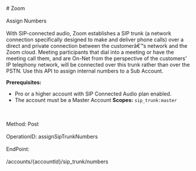 <br>#     Zoom</br>
<br>Assign Numbers</br>
<br>With SIP-connected audio, Zoom establishes a SIP trunk (a network connection specifically designed to make and deliver phone calls) over a direct and private connection between the customerâ€™s network and the Zoom cloud. Meeting participants that dial into a meeting or have the meeting call them, and are On-Net from the perspective of the customers' IP telephony network, will be connected over this trunk rather than over the PSTN. Use this API to assign internal numbers to a Sub Account.

**Prerequisites:**
* Pro or a higher account with SIP Connected Audio plan enabled.
* The account must be a Master Account
**Scopes:** `sip_trunk:master` 

</br>
<br>Method: Post</br>
<br>OperationID: assignSipTrunkNumbers</br>
<br>EndPoint:</br>
<br>/accounts/{accountId}/sip_trunk/numbers</br>
